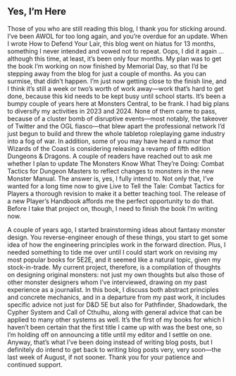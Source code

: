 ## Yes, I’m Here


Those of you who are still reading this blog, I thank you for sticking around. I’ve been AWOL for too long again, and you’re overdue for an update.
When I wrote How to Defend Your Lair, this blog went on hiatus for 13 months, something I never intended and vowed not to repeat. Oops, I did it again … although this time, at least, it’s been only four months. My plan was to get the book I’m working on now finished by Memorial Day, so that I’d be stepping away from the blog for just a couple of months. As you can surmise, that didn’t happen. I’m just now getting close to the finish line, and I think it’s still a week or two’s worth of work away—work that’s hard to get done, because this kid needs to be kept busy until school starts.
It’s been a bumpy couple of years here at Monsters Central, to be frank. I had big plans to diversify my activities in 2023 and 2024. None of them came to pass, because of a cluster bomb of disruptive events—most notably, the takeover of Twitter and the OGL fiasco—that blew apart the professional network I’d just begun to build and threw the whole tabletop roleplaying game industry into a fog of war.
In addition, some of you may have heard a rumor that Wizards of the Coast is considering releasing a revamp of fifth edition Dungeons & Dragons. A couple of readers have reached out to ask me whether I plan to update The Monsters Know What They’re Doing: Combat Tactics for Dungeon Masters to reflect changes to monsters in the new Monster Manual. The answer is, yes, I fully intend to. Not only that, I’ve wanted for a long time now to give Live to Tell the Tale: Combat Tactics for Players a thorough revision to make it a better teaching tool. The release of a new Player’s Handbook affords me the perfect opportunity to do that. Before I take that project on, though, I need to finish the book I’m writing now.

A couple of years ago, I started brainstorming ideas about fantasy monster design. You reverse-engineer enough of these things, you start to get some idea of how the engineering principles work in the forward direction. Plus, I needed something to tide me over until I could start work on revising my most popular books for 5E2E, and it seemed like a natural topic, given my stock-in-trade. My current project, therefore, is a compilation of thoughts on designing original monsters: not just my own thoughts but also those of other monster designers whom I’ve interviewed, drawing on my past experience as a journalist. In this book, I discuss both abstract principles and concrete mechanics, and in a departure from my past work, it includes specific advice not just for D&D 5E but also for Pathfinder, Shadowdark, the Cypher System and Call of Cthulhu, along with general advice that can be applied to many other systems as well. It’s the first of my books for which I haven’t been certain that the first title I came up with was the best one, so I’m holding off on announcing a title until my editor and I settle on one.
Anyway, that’s what I’ve been doing instead of writing blog posts, but I definitely do intend to get back to writing blog posts very, very soon—the last week of August, if not sooner. Thank you for your patience and continued support.
